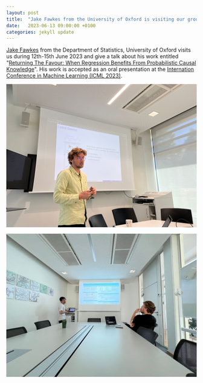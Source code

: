 ```yaml
---
layout: post
title:  "Jake Fawkes from the University of Oxford is visiting our group"
date:   2023-06-13 09:00:00 +0100
categories: jekyll update
---
```


[Jake Fawkes](https://csml.stats.ox.ac.uk/people/fawkes/) from the Department of Statistics, University of Oxford visits us during 12th-15th June 2023 and give a talk about his work entitled "[Returning The Favour: When Regression Benefits From Probabilistic Causal Knowledge](https://arxiv.org/abs/2301.11214)". His work is accepted as an oral presentation at the [Internation Conference in Machine Learning (ICML 2023)](https://icml.cc/).

![Jake Fawkes giving a talk](/assets/img/posts/jake-fawkes-talk.jpeg)

![Discussion with Jake Fawkes](/assets/img/posts/jake-fawkes-discussion.jpeg)
